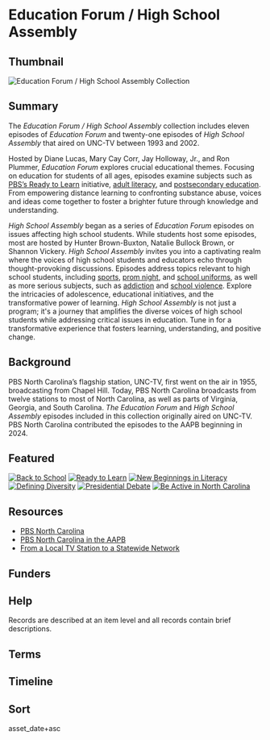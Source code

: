 # Education Forum / High School Assembly

## Thumbnail

![Education Forum / High School Assembly Collection](https://s3.amazonaws.com/americanarchive.org/special-collections/thumbnail_ed-forum-hs-thumbnail.png "Education Forum/High School Assembly Collection")

## Summary

The *Education Forum / High School Assembly* collection includes eleven episodes of *Education Forum* and twenty-one episodes of *High School Assembly* that aired on UNC-TV between 1993 and 2002. 

Hosted by Diane Lucas, Mary Cay Corr, Jay Holloway, Jr., and Ron Plummer, *Education Forum* explores crucial educational themes. Focusing on education for students of all ages, episodes examine subjects such as [PBS’s Ready to Learn](/catalog/cpb-aacip-a6a1cfe30c4) initiative, [adult literacy](/catalog/cpb-aacip-3e22745538a), and [postsecondary education](/catalog/cpb-aacip-b92bbff5989). From empowering distance learning to confronting substance abuse, voices and ideas come together to foster a brighter future through knowledge and understanding.

*High School Assembly* began as a series of *Education Forum* episodes on issues affecting high school students. While students host some episodes, most are hosted by Hunter Brown-Buxton, Natalie Bullock Brown, or Shannon Vickery. *High School Assembly* invites you into a captivating realm where the voices of high school students and educators echo through thought-provoking discussions. Episodes address topics relevant to high school students, including [sports](/catalog/cpb-aacip-cdfc3b06c5e), [prom night](/catalog/cpb-aacip-0d2557c898c), and [school uniforms](/catalog/cpb-aacip-49245f5c9b6), as well as more serious subjects, such as [addiction](/catalog/cpb-aacip-f675ce5e0fc) and [school violence](/catalog/cpb-aacip-c221e93f72b). Explore the intricacies of adolescence, educational initiatives, and the transformative power of learning. *High School Assembly* is not just a program; it's a journey that amplifies the diverse voices of high school students while addressing critical issues in education. Tune in for a transformative experience that fosters learning, understanding, and positive change.

## Background

PBS North Carolina’s flagship station, UNC-TV, first went on the air in 1955, broadcasting from Chapel Hill. Today, PBS North Carolina broadcasts from twelve stations to most of North Carolina, as well as parts of Virginia, Georgia, and South Carolina. *The Education Forum* and *High School Assembly* episodes included in this collection originally aired on UNC-TV. PBS North Carolina contributed the episodes to the AAPB beginning in 2024. 

## Featured

[![Back to School](https://s3.amazonaws.com/americanarchive.org/special-collections/thumbnail_back-to-school-sq.jpg)](/catalog/cpb-aacip-87d1c9996e6)
[![Ready to Learn](https://s3.amazonaws.com/americanarchive.org/special-collections/thumbnail_ready-to-learn-sq.jpg)](/catalog/cpb-aacip-a6a1cfe30c4)
[![New Beginnings in Literacy](https://s3.amazonaws.com/americanarchive.org/special-collections/thumbnail_literacy2-sq.jpg)](/catalog/cpb-aacip-8da39f13c16)
[![Defining Diversity](https://s3.amazonaws.com/americanarchive.org/special-collections/thumbnail_defining-diversity-sq.jpg)](/catalog/cpb-aacip-0ee4d1867a1)
[![Presidential Debate](https://s3.amazonaws.com/americanarchive.org/special-collections/thumbnail_presidential.jpg)](/catalog/cpb-aacip-39b966ed7b3)
[![Be Active in North Carolina](https://s3.amazonaws.com/americanarchive.org/special-collections/thumbnail_exercise.jpg)](/catalog/cpb-aacip-e50b23b0b2d)

## Resources

- [PBS North Carolina](https://www.pbsnc.org/)
- [PBS North Carolina in the AAPB](/participating-orgs/NCSG55168)
- [From a Local TV Station to a Statewide Network](https://wwwpbsncorg.bento3-staging-live.pbs.org/about/history/)

## Funders

## Help

Records are described at an item level and all records contain brief descriptions. 

## Terms

## Timeline

## Sort

asset_date+asc
